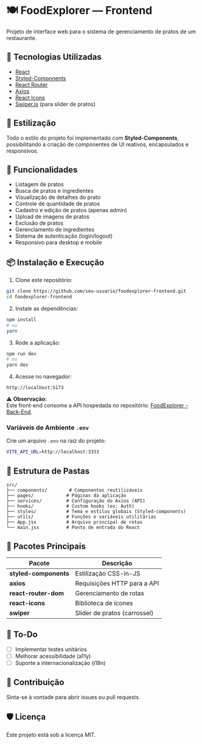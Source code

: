 
# 🍽️ FoodExplorer — Frontend

Projeto de interface web para o sistema de gerenciamento de pratos de um restaurante.

## 🚀 Tecnologias Utilizadas

- [React](https://reactjs.org/)
- [Styled-Components](https://styled-components.com/)
- [React Router](https://reactrouter.com/)
- [Axios](https://axios-http.com/)
- [React Icons](https://react-icons.github.io/react-icons/)
- [Swiper.js](https://swiperjs.com/) (para slider de pratos)

## 🎨 Estilização

Todo o estilo do projeto foi implementado com **Styled-Components**, possibilitando a criação de componentes de UI reativos, encapsulados e responsivos.

## 🔧 Funcionalidades

- Listagem de pratos
- Busca de pratos e ingredientes
- Visualização de detalhes do prato
- Controle de quantidade de pratos
- Cadastro e edição de pratos (apenas admin)
- Upload de imagens de pratos
- Exclusão de pratos
- Gerenciamento de ingredientes
- Sistema de autenticação (login/logout)
- Responsivo para desktop e mobile

## 📦 Instalação e Execução

1. Clone este repositório:

```bash
git clone https://github.com/seu-usuario/foodexplorer-frontend.git
cd foodexplorer-frontend
```

2. Instale as dependências:

```bash
npm install
# ou
yarn
```

3. Rode a aplicação:

```bash
npm run dev
# ou
yarn dev
```

4. Acesse no navegador:

```
http://localhost:5173
```

⚠️ **Observação:**  
Este front-end consome a API hospedada no repositório: [FoodExplorer - Back-End](https://github.com/seu-usuario/foodexplorer-back-end).

### Variáveis de Ambiente `.env`

Crie um arquivo `.env` na raiz do projeto:

```bash
VITE_API_URL=http://localhost:3333
```

## 📂 Estrutura de Pastas

```
src/
├── components/        # Componentes reutilizáveis
├── pages/            # Páginas da aplicação
├── services/         # Configuração do Axios (API)
├── hooks/            # Custom hooks (ex: Auth)
├── styles/           # Tema e estilos globais (Styled-components)
├── utils/            # Funções e variáveis utilitárias
├── App.jsx           # Arquivo principal de rotas
└── main.jsx          # Ponto de entrada do React
```

## 🧩 Pacotes Principais

| Pacote                | Descrição                                      |
| -------------------- | --------------------------------------------- |
| **styled-components** | Estilização CSS-in-JS                         |
| **axios**            | Requisições HTTP para a API                    |
| **react-router-dom** | Gerenciamento de rotas                         |
| **react-icons**      | Biblioteca de ícones                           |
| **swiper**           | Slider de pratos (carrossel)                   |

## 📝 To-Do

- [ ] Implementar testes unitários
- [ ] Melhorar acessibilidade (a11y)
- [ ] Suporte a internacionalização (i18n)

## 🤝 Contribuição

Sinta-se à vontade para abrir issues ou pull requests.

## 🛡️ Licença

Este projeto está sob a licença MIT.
